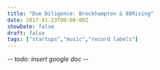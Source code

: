 ```yaml
---
title: "Due Diligence: Brockhampton & 88Rising"
date: 2017-01-23T00:00:00Z
showDate: false
draft: false
tags: ["startups","music","record labels"]
---
```


*-- todo: insert google doc --*